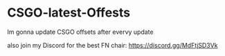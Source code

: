 # CSGO-latest-Offests
Im gonna update CSGO offsets after evervy update

also join my Discord for the best FN chair: https://discord.gg/MdFtjSD3Vk
